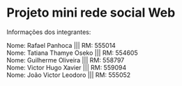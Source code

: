 # Projeto mini rede social Web
Informações dos integrantes:

Nome: Rafael Panhoca       ||| RM: 555014  
Nome: Tatiana Thamye Oseko ||| RM: 554605  
Nome: Guilherme Oliveira   ||| RM: 558797  
Nome: Victor Hugo Xavier   ||| RM: 559094  
Nome: João Victor Leodoro  ||| RM: 555052  
